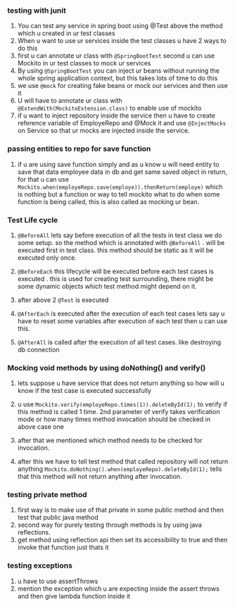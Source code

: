 ### testing with junit

1. You can test any service in spring boot using @Test above the method which u created in ur test classes
2. When u want to use ur services inside the test classes u have 2 ways to do this
3. first u can annotate ur class with `@SpringBootTest` second u can use Mockito in ur test classes to mock ur services
4. By using `@SpringBootTest` you can inject ur beans without running the whole spring application context, but this takes lots of time to do this
5. we use `@mock` for creating fake beans or mock our services and then use it
6. U will have to annotate ur class with `@ExtendWith(MockitoExtension.class)` to enable use of mockito 
7. if u want to inject repository inside the service then u have to create reference variable of EmployeRepo and @Mock it and use `@InjectMocks` on Service so that ur mocks are injected inside the service.

### passing entities to repo for save function

1. if u are using save function simply and as u know u will need entity to save that data employee data in db and get same saved object in return, for that u can use `Mockito.when(employeRepo.save(employe)).thenReturn(employe)`
which is nothing but a function or way to tell mockito what to do when some function is being called, this is also called as mocking ur bean.


### Test Life cycle

1. `@BeforeAll` lets say before execution of all the tests in test class we do some setup. so the method which is annotated with  `@BeforeAll` . will be executed first in test class. this method should be static as it will be executed only once.

2. `@BeforeEach` this lifecycle will be executed before each test cases is executed . this is used for creating test surrounding, there might be some dynamic objects which test method might depend on it.

3. after above 2 `@Test`  is executed

4. `@AfterEach` is executed after the execution of each test cases lets say u have to reset some variables after execution of each test then u can use this.

5. `@AfterAll` is called after the execution of all test cases. like destroying db connection


### Mocking void methods by using doNothing() and verify()
1. lets suppose u have service that does not return anything so how will u know if the test case is executed successfully 

2. u use `Mockito.verify(employeRepo.times(1)).deleteById(1);` to verify if this method is called 1 time. 2nd parameter of verify takes verification mode or how many times method invocation should be checked in above case one

3. after that we mentioned which method needs to be checked for invocation.

4. after this we have to tell test method that called repository will not return anything `Mockito.doNothing().when(employeRepo).deleteById(1);` tells that this method will not return anything after invocation.

### testing private method

1. first way is to make use of that private in some public method and then test that public java method 
2. second way for purely testing through methods is by using java reflections.
3. get method using reflection api then set its accessibility to true and then invoke that function just thats it

### testing exceptions
1. u have to use assertThrows
2. mention the exception which u are expecting inside the assert throws and then give lambda function inside it
